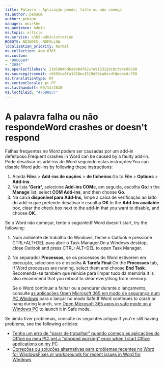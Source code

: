 ```yaml
---
title: Palavra - Aplicação pende, falha ou não começa
ms.author: pebaum
author: pebaum
manager: mnirkhe
ms.audience: Admin
ms.topic: article
ms.service: o365-administration
ROBOTS: NOINDEX, NOFOLLOW
localization_priority: Normal
ms.collection: Adm_O365
ms.custom:
- "9000584"
- "2686"
ms.openlocfilehash: 2105984bd6a9b04762e7e9153120c8c394c0b599
ms.sourcegitcommit: c6692ce0fa1358ec3529e59ca0ecdfdea4cdc759
ms.translationtype: MT
ms.contentlocale: pt-PT
ms.lasthandoff: 09/14/2020
ms.locfileid: "47698837"
---
```

# <a name="word-crashes-or-doesnt-respond"></a><span data-ttu-id="92475-102">A palavra falha ou não responde</span><span class="sxs-lookup"><span data-stu-id="92475-102">Word crashes or doesn't respond</span></span>

<span data-ttu-id="92475-103">Falhas frequentes no Word podem ser causadas por um add-in defeituoso.</span><span class="sxs-lookup"><span data-stu-id="92475-103">Frequent crashes in Word can be caused by a faulty add-in.</span></span> <span data-ttu-id="92475-104">Pode desativar os add-ins do Word seguindo estas instruções:</span><span class="sxs-lookup"><span data-stu-id="92475-104">You can disable Word add-ins by following these instructions:</span></span>

1. <span data-ttu-id="92475-105">Aceda **File**a  >  **Add-ins de opções**  >  **de ficheiros**.</span><span class="sxs-lookup"><span data-stu-id="92475-105">Go to **File** > **Options** > **Add-ins**.</span></span>
2. <span data-ttu-id="92475-106">Na lista **'Gerir',** selecione **Add-ins COM**e, em seguida, escolha **Go**.</span><span class="sxs-lookup"><span data-stu-id="92475-106">In the **Manage** list, select **COM Add-ins**, and then choose **Go**.</span></span>
3. <span data-ttu-id="92475-107">Na caixa **disponível para Add-Ins,** limpe a caixa de verificação ao lado do add-in que pretende desativar e escolha **OK**.</span><span class="sxs-lookup"><span data-stu-id="92475-107">In the **Add-Ins available** box, clear the check box next to the add-in that you want to disable, and choose **OK**.</span></span>

<span data-ttu-id="92475-108">Se o Word não começar, tente o seguinte:</span><span class="sxs-lookup"><span data-stu-id="92475-108">If Word doesn't start, try the following:</span></span>

1.   <span data-ttu-id="92475-109">Num ambiente de trabalho do Windows, feche o Outlook e pressione CTRL+ALT+DEL para abrir o Task Manager.</span><span class="sxs-lookup"><span data-stu-id="92475-109">On a Windows desktop, close Outlook and press CTRL+ALT+DEL to open Task Manager.</span></span> 
2. <span data-ttu-id="92475-110">No separador **Processos,** se os processos do Word estiverem em execução, selecione-os e escolha **A Tarefa Final**.</span><span class="sxs-lookup"><span data-stu-id="92475-110">On the **Processes** tab, if Word processes are running, select them and choose **End Task**.</span></span> <span data-ttu-id="92475-111">Recomenda-se também que reinicie para limpar tudo da memória.</span><span class="sxs-lookup"><span data-stu-id="92475-111">It is also recommend that you reboot to clear everything from memory.</span></span>

    <span data-ttu-id="92475-112">Se o Word continuar a falhar ou a pendurar durante o lançamento, consulte [as aplicações Open Microsoft 365 em modo de segurança num PC Windows](https://support.office.com/article/Open-Office-apps-in-safe-mode-on-a-Windows-PC-dedf944a-5f4b-4afb-a453-528af4f7ac72) para o lançar no modo Safe.</span><span class="sxs-lookup"><span data-stu-id="92475-112">If Word continues to crash or hang during launch, see [Open Microsoft 365 apps in safe mode on a Windows PC](https://support.office.com/article/Open-Office-apps-in-safe-mode-on-a-Windows-PC-dedf944a-5f4b-4afb-a453-528af4f7ac72) to launch it in Safe mode.</span></span>

<span data-ttu-id="92475-113">Se ainda tiver problemas, consulte os seguintes artigos:</span><span class="sxs-lookup"><span data-stu-id="92475-113">If you're still having problems, see the following articles:</span></span> 
- [<span data-ttu-id="92475-114">Tenho um erro de "parar de trabalhar" quando começo as aplicações do Office no meu PC</span><span class="sxs-lookup"><span data-stu-id="92475-114">I get a "stopped working" error when I start Office applications on my PC</span></span>](https://support.office.com/article/52bd7985-4e99-4a35-84c8-2d9b8301a2fa)
- [<span data-ttu-id="92475-115">Correções ou soluções alternativas para problemas recentes no Word for Windows</span><span class="sxs-lookup"><span data-stu-id="92475-115">Fixes or workarounds for recent issues in Word for Windows</span></span>](https://support.office.com/article/bf6bf17c-2807-4871-83ce-e337ae8f0b86)